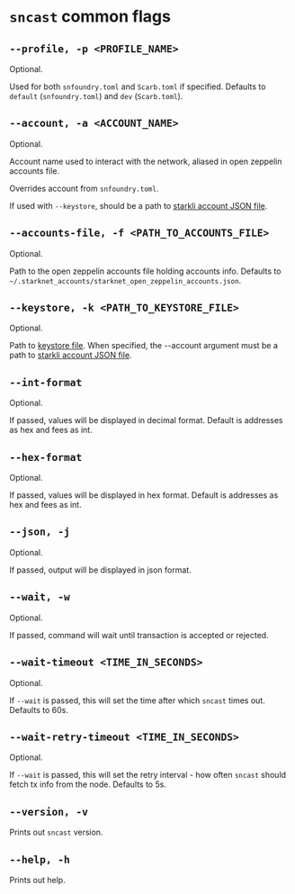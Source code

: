 # `sncast` common flags

## `--profile, -p <PROFILE_NAME>`
Optional.

Used for both `snfoundry.toml` and `Scarb.toml` if specified.
Defaults to `default` (`snfoundry.toml`) and `dev` (`Scarb.toml`).

## `--account, -a <ACCOUNT_NAME>`
Optional.

Account name used to interact with the network, aliased in open zeppelin accounts file.

Overrides account from `snfoundry.toml`.

If used with `--keystore`, should be a path to [starkli account JSON file](https://book.starkli.rs/accounts#accounts).

## `--accounts-file, -f <PATH_TO_ACCOUNTS_FILE>`
Optional.

Path to the open zeppelin accounts file holding accounts info. Defaults to `~/.starknet_accounts/starknet_open_zeppelin_accounts.json`.

## `--keystore, -k <PATH_TO_KEYSTORE_FILE>`
Optional.

Path to [keystore file](https://book.starkli.rs/signers#encrypted-keystores).
When specified, the --account argument must be a path to [starkli account JSON file](https://book.starkli.rs/accounts#accounts).

## `--int-format`
Optional.

If passed, values will be displayed in decimal format. Default is addresses as hex and fees as int.

## `--hex-format`
Optional.

If passed, values will be displayed in hex format. Default is addresses as hex and fees as int.

## `--json, -j`
Optional.

If passed, output will be displayed in json format.

## `--wait, -w`
Optional.

If passed, command will wait until transaction is accepted or rejected.

## `--wait-timeout <TIME_IN_SECONDS>`
Optional.

If `--wait` is passed, this will set the time after which `sncast` times out. Defaults to 60s.

## `--wait-retry-timeout <TIME_IN_SECONDS>`
Optional.

If `--wait` is passed, this will set the retry interval - how often `sncast` should fetch tx info from the node. Defaults to 5s.

## `--version, -v`

Prints out `sncast` version.

## `--help, -h`

Prints out help.
